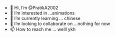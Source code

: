 - 👋 Hi, I’m @PratikA2002
- 👀 I’m interested in ...animations 
- 🌱 I’m currently learning ... chinese
- 💞️ I’m looking to collaborate on ...nothing for now
- 📫 How to reach me ... welll ykh

<!---
PratikA2002/PratikA2002 is a ✨ special ✨ repository because its `README.md` (this file) appears on your GitHub profile.
You can click the Preview link to take a look at your changes.
--->
